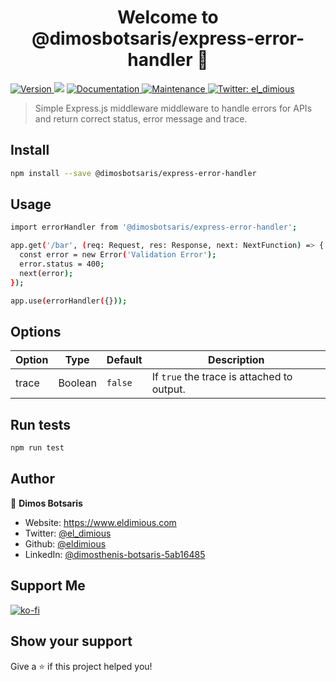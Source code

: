 <h1 align="center">Welcome to @dimosbotsaris/express-error-handler 👋</h1>
<p>
  <a href="https://www.npmjs.com/package/@dimosbotsaris/express-error-handler" target="_blank">
    <img alt="Version" src="https://img.shields.io/npm/v/@dimosbotsaris/express-error-handler.svg">
  </a>
  <img src="https://img.shields.io/badge/npm-%3E%3D7.13.0-blue.svg" />
  <a href="https://github.com/eldimious/express-error-handler#readme" target="_blank">
    <img alt="Documentation" src="https://img.shields.io/badge/documentation-yes-brightgreen.svg" />
  </a>
  <a href="https://github.com/eldimious/express-error-handler/graphs/commit-activity" target="_blank">
    <img alt="Maintenance" src="https://img.shields.io/badge/Maintained%3F-yes-green.svg" />
  </a>

  <a href="https://twitter.com/el_dimious" target="_blank">
    <img alt="Twitter: el_dimious" src="https://img.shields.io/twitter/follow/el_dimious.svg?style=social" />
  </a>
</p>

> Simple Express.js middleware middleware to handle errors for APIs and return correct status, error message and trace.

## Install

```sh
npm install --save @dimosbotsaris/express-error-handler
```

## Usage

```sh
import errorHandler from '@dimosbotsaris/express-error-handler';

app.get('/bar', (req: Request, res: Response, next: NextFunction) => {
  const error = new Error('Validation Error');
  error.status = 400;
  next(error);
});

app.use(errorHandler({}));
```

## Options

  
| Option | Type | Default | Description  |
| ------ |------|---------| ------------ |
| trace| Boolean | `false` | If `true` the trace is attached to output. |

## Run tests

```sh
npm run test
```

## Author

👤 **Dimos Botsaris**

* Website: https://www.eldimious.com
* Twitter: [@el_dimious](https://twitter.com/el_dimious)
* Github: [@eldimious](https://github.com/eldimious)
* LinkedIn: [@dimosthenis-botsaris-5ab16485](https://www.linkedin.com/in/dimosthenis-botsaris-5ab16485/)

## Support Me

[![ko-fi](https://ko-fi.com/img/githubbutton_sm.svg)](https://ko-fi.com/Y8Y797KCA)

## Show your support

Give a ⭐️ if this project helped you!
